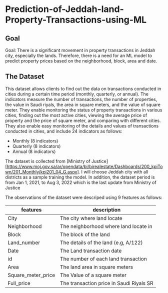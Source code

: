 # Prediction-of-Jeddah-land-Property-Transactions-using-ML


## Goal 
Goal: There is a significant movement in property transactions in Jeddah city, especially the lands. Therefore, there is a need for an ML model to predict property prices based on the neighborhood, block, area and date.

## The Dataset
This dataset allows clients to find out the data on transactions conducted in cities during a certain time period (monthly, quarterly, or annual). The indicators measure the number of transactions, the number of properties, the value in Saudi riyals, the area in square meters, and the value of square meter. They enable monitoring the status of property transactions in various cities, finding out the most active cities, viewing the average price of property and the price of square meter, and comparing with different cities. They also enable easy monitoring of the details and values of transactions conducted in cities, and include 24 indicators as follows:

- Monthly (8 indicators)
- Quarterly (8 indicators)
- Annual (8 indicators)

The dataset is collected from [Ministry of Justice][https://www.moj.gov.sa/ar/opendata/bi/birealestate/Dashboards/200_kpiTown/201_Monthly/kpi201_04_G.aspx]. I will choose Jeddah city with all districts as a sample training the model. In addition, the dataset period is from Jan 1, 2021, to Aug 3, 2022 which is the last update from Ministry of Justice


The observations of the dataset were descriped using 9 features as follows:


| features | description |
| --------------- | --------------- | 
| City | The city where land locate |
| Neighborhood | The neighborhood where land locate in |
| Block | The block of the land |
| Land_number |The details of the land (e.g, A/122)|
| Date| The Land transaction date|
| id |The number of each land transaction|
| Area| The land area in square meters|
| Square_meter_price | The Value of a square meter| 
| Full_price |The transaction price in Saudi Riyals SR| 
